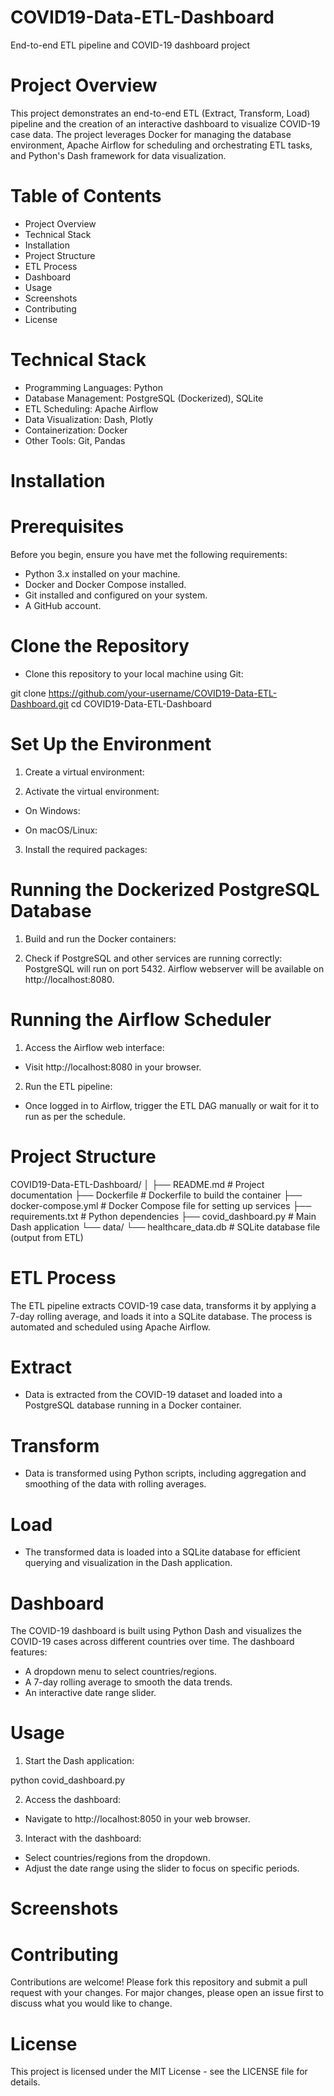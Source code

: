 # COVID19-Data-ETL-Dashboard
End-to-end ETL pipeline and COVID-19 dashboard project

# Project Overview
This project demonstrates an end-to-end ETL (Extract, Transform, Load) pipeline and the creation of an interactive dashboard to visualize COVID-19 case data. The project leverages Docker for managing the database environment, Apache Airflow for scheduling and orchestrating ETL tasks, and Python's Dash framework for data visualization.

# Table of Contents
- Project Overview
- Technical Stack
- Installation
- Project Structure
- ETL Process
- Dashboard
- Usage
- Screenshots
- Contributing
- License

# Technical Stack
- Programming Languages: Python
- Database Management: PostgreSQL (Dockerized), SQLite
- ETL Scheduling: Apache Airflow
- Data Visualization: Dash, Plotly
- Containerization: Docker
- Other Tools: Git, Pandas

# Installation
# Prerequisites
Before you begin, ensure you have met the following requirements:
- Python 3.x installed on your machine.
- Docker and Docker Compose installed.
- Git installed and configured on your system.
- A GitHub account.

# Clone the Repository
- Clone this repository to your local machine using Git:

git clone https://github.com/your-username/COVID19-Data-ETL-Dashboard.git
cd COVID19-Data-ETL-Dashboard

# Set Up the Environment
1. Create a virtual environment:


2. Activate the virtual environment:
- On Windows:

- On macOS/Linux:

3. Install the required packages:

# Running the Dockerized PostgreSQL Database
1. Build and run the Docker containers:

2. Check if PostgreSQL and other services are running correctly:
PostgreSQL will run on port 5432.
Airflow webserver will be available on http://localhost:8080.


# Running the Airflow Scheduler
1. Access the Airflow web interface:
- Visit http://localhost:8080 in your browser.
2. Run the ETL pipeline:
- Once logged in to Airflow, trigger the ETL DAG manually or wait for it to run as per the schedule.

# Project Structure

COVID19-Data-ETL-Dashboard/
│
├── README.md                # Project documentation
├── Dockerfile               # Dockerfile to build the container
├── docker-compose.yml       # Docker Compose file for setting up services
├── requirements.txt         # Python dependencies
├── covid_dashboard.py       # Main Dash application
└── data/
    └── healthcare_data.db   # SQLite database file (output from ETL)
    
# ETL Process
The ETL pipeline extracts COVID-19 case data, transforms it by applying a 7-day rolling average, and loads it into a SQLite database. The process is automated and scheduled using Apache Airflow.

# Extract
- Data is extracted from the COVID-19 dataset and loaded into a PostgreSQL database running in a Docker container.
# Transform
- Data is transformed using Python scripts, including aggregation and smoothing of the data with rolling averages.
# Load
- The transformed data is loaded into a SQLite database for efficient querying and visualization in the Dash application.

# Dashboard
The COVID-19 dashboard is built using Python Dash and visualizes the COVID-19 cases across different countries over time. The dashboard features:

- A dropdown menu to select countries/regions.
- A 7-day rolling average to smooth the data trends.
- An interactive date range slider.

# Usage
1. Start the Dash application:

python covid_dashboard.py

2. Access the dashboard:

- Navigate to http://localhost:8050 in your web browser.

3. Interact with the dashboard:
- Select countries/regions from the dropdown.
- Adjust the date range using the slider to focus on specific periods. 

# Screenshots


# Contributing
Contributions are welcome! Please fork this repository and submit a pull request with your changes. For major changes, please open an issue first to discuss what you would like to change.

# License
This project is licensed under the MIT License - see the LICENSE file for details.
